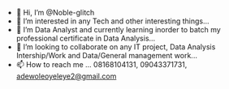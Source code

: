 - 👋 Hi, I’m @Noble-glitch
- 👀 I’m interested in any Tech and other interesting things...
- 🌱 I’m Data Analyst and currently learning inorder to batch my professional certificate in Data Analysis...
- 💞️ I’m looking to collaborate on any IT project, Data Analysis Intership/Work and Data/General management work...
- 📫 How to reach me ...
08168104131, 09043371731, adewoleoyeleye2@gmail.com

<!---
Noble-glitch/Noble-glitch is a ✨ special ✨ repository because its `README.md` (this file) appears on your GitHub profile.
You can click the Preview link to take a look at your changes.
--->
